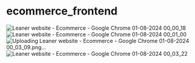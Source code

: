 # ecommerce_frontend
![Leaner website - Ecommerce - Google Chrome 01-08-2024 00_00_18](https://github.com/user-attachments/assets/50d04dc9-20f3-4024-ba2b-03ffd172f15d)
![Leaner website - Ecommerce - Google Chrome 01-08-2024 00_01_00](https://github.com/user-attachments/assets/ad0929e6-c082-4851-aea9-45c372eaa997)
![Uploading Leaner website - Ecommerce - Google Chrome 01-08-2024 00_03_09.png…]()
![Leaner website - Ecommerce - Google Chrome 01-08-2024 00_03_22](https://github.com/user-attachments/assets/3f8cb385-338a-485f-9f23-23fb41d5b815)

